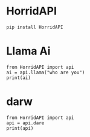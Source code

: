 # HorridAPI

``` 
pip install HorridAPI
```


# Llama Ai
```
from HorridAPI import api
ai = api.llama("who are you")
print(ai)
```

# darw
```
from HorridAPI import api
api = api.dare
print(api)
```
